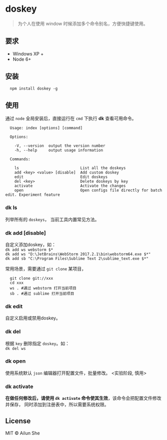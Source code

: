 # doskey

> 为个人在使用 window 时候添加多个命令别名，方便快捷键使用。

## 要求

* Windows XP +
* Node 6+

## 安装

```shell
  npm install doskey -g
```

## 使用

通过 `node` 全局安装后，直接运行在 `cmd` 下执行 **dk** 查看可用命令。

```shell
  Usage: index [options] [command]
  
  Options:
  
    -V, --version  output the version number
    -h, --help     output usage information
  
  Commands:
  
    ls                           List all the doskeys
    add <key> <value> [disable]  Add custom doskey
    edit                         Edit doskeys
    del <key>                    Delete doskeys by key
    activate                     Activate the changes
    open                         Open configs file directly for batch edit. Experiment feature
```


### dk ls
列举所有的 `doskeys`， 当前工具内置常见方法。

### dk add <key> <value> [disable]
自定义添加doskey，如：<br />
`dk add ws webstorm $*`<br />
`dk add ws "D:\JetBrains\WebStorm 2017.2.1\bin\webstorm64.exe $*"`<br />
`dk add sb "C:\Program Files\Sublime Text 2\sublime_text.exe $*"` <br />

常用场景，需要通过 `git clone` 某项目，
```shell
  git clone git://xxx
  cd xxx
  ws . #通过 webstorm 打开当前项目
  sb . #通过 sublime 打开当前项目
```

### dk edit
自定义启用或禁用doskey。

### dk del <key>
根据 `key` 删除指定 `doskey`。如：<br />
`dk del ws`

### dk open
使用系统默认 `json` 编辑器打开配置文件，批量修改。 <实验阶段, 慎用>

### dk activate
**在做任何修改后，请使用 `dk activate` 命令使其生效**，该命令会把配置文件修改并保存，
同时添加到注册表中，所以需要系统权限。

## License
MIT © Ailun She
